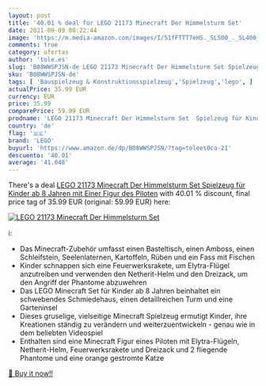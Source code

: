 ```yaml
---
layout: post
title: '40.01 % deal for LEGO 21173 Minecraft Der Himmelsturm Set'
date: 2021-09-09 08:22:44
image: 'https://m.media-amazon.com/images/I/51fFTTT7eHS._SL500_._SL400_.jpg'
comments: true
category: ofertas
author: 'tole.es'
slug: 'B08WWSPJSN-de LEGO 21173 Minecraft Der Himmelsturm Set Spielzeug für...'
sku: 'B08WWSPJSN-de'
tags: [ 'Bauspielzeug & Konstruktionsspielzeug','Spielzeug','lego', ]
actualPrice: 35.99 EUR
currency: EUR
price: 35.99
comparePrice: 59.99 EUR
prodname: 'LEGO 21173 Minecraft Der Himmelsturm Set  Spielzeug für Kinder ab 8 Jahren mit Einer Figur des Piloten'
country: 'de'
flag: '🇩🇪'
brand: 'LEGO'
buyurl: 'https://www.amazon.de/dp/B08WWSPJSN/?tag=tolees0ca-21'
descuento: '40.01'
average: '41.048'
---
```


There's a deal [LEGO 21173 Minecraft Der Himmelsturm Set  Spielzeug für Kinder ab 8 Jahren mit Einer Figur des Piloten](https://www.amazon.de/dp/B08WWSPJSN/?tag=tolees0ca-21)  with  40.01 % discount, final price tag of  35.99 EUR (original: 59.99 EUR) here:

[![LEGO 21173 Minecraft Der Himmelsturm Set](https://m.media-amazon.com/images/I/51fFTTT7eHS._SL500_._SL400_.jpg)](https://www.amazon.de/dp/B08WWSPJSN/?tag=tolees0ca-21)

ℹ️:

- Das Minecraft-Zubehör umfasst einen Basteltisch, einen Amboss, einen Schleifstein, Seelenlaternen, Kartoffeln, Rüben und ein Fass mit Fischen
- Kinder schnappen sich eine Feuerwerksrakete, um Elytra-Flügel anzutreiben und verwenden den Netherit-Helm und den Dreizack, um den Angriff der Phantome abzuwehren
- Das LEGO Minecraft Set für Kinder ab 8 Jahren beinhaltet ein schwebendes Schmiedehaus, einen detaillreichen Turm und eine Garteninsel
- Dieses gruselige, vielseitige Minecraft Spielzeug ermutigt Kinder, ihre Kreationen ständig zu verändern und weiterzuentwickeln - genau wie in dem beliebten Videospiel
- Enthalten sind eine Minecraft Figur eines Piloten mit Elytra-Flügeln, Netherit-Helm, Feuerwerksrakete und Dreizack und 2 fliegende Phantome und eine orange gestromte Katze

[🛒 Buy it now!!](https://www.amazon.de/dp/B08WWSPJSN/?tag=tolees0ca-21)
